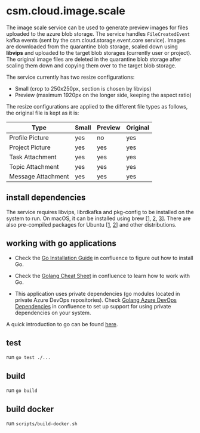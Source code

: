 # csm.cloud.image.scale

The image scale service can be used to generate preview images for files uploaded to the azure blob storage.
The service handles `FileCreatedEvent` kafka events (sent by the csm.cloud.storage.event.core service).
Images are downloaded from the quarantine blob storage, scaled down using **libvips** and uploaded
to the target blob storages (currently user or project). The original image files are deleted in the quarantine
blob storage after scaling them down and copying them over to the target blob storage.

The service currently has two resize configurations:

- Small (crop to 250x250px, section is chosen by libvips)
- Preview (maximum 1920px on the longer side, keeping the aspect ratio)

The resize configurations are applied to the different file types as follows, the original file is kept as it is:

| Type               | Small | Preview | Original |
|--------------------|-------|---------|----------|
| Profile Picture    | yes   | no      | yes      |
| Project Picture    | yes   | yes     | yes      |
| Task Attachment    | yes   | yes     | yes      |
| Topic Attachment   | yes   | yes     | yes      |
| Message Attachment | yes   | yes     | yes      |

## install dependencies

The service requires libvips, librdkafka and pkg-config to be installed on the system to run.
On macOS, it can be installed using brew [[1](https://formulae.brew.sh/formula/vips),
[2](https://formulae.brew.sh/formula/librdkafka),
[3](https://formulae.brew.sh/formula/pkg-config)].
There are also pre-compiled packages for Ubuntu [[1](https://github.com/libvips/libvips/wiki/Build-for-Ubuntu),
[2](https://packages.ubuntu.com/search?keywords=librdkafka-dev)]
and other distributions.

## working with go applications

- Check the [Go Installation Guide](https://bosch-pt.atlassian.net/wiki/x/LICNlgI)
  in confluence to figure out how to install Go.

- Check the [Golang Cheat Sheet](https://bosch-pt.atlassian.net/wiki/x/-4CMmgI)
  in confluence to learn how to work with Go.

- This application uses private dependencies (go modules located in private Azure DevOps repositories).
  Check [Golang Azure DevOps Dependencies](https://bosch-pt.atlassian.net/wiki/x/44CSmgI)
  in confluence to set up support for using private dependencies on your system.

A quick introduction to go can be found [here](https://go.dev/tour/list).

## test

run `go test ./...`

## build

run `go build`

## build docker

run `scripts/build-docker.sh`
